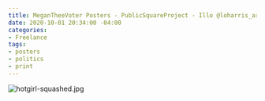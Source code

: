 ```yaml
---
title: MeganTheeVoter Posters - PublicSquareProject - Illo @loharris_art
date: 2020-10-01 20:34:00 -04:00
categories:
- Freelance
tags:
- posters
- politics
- print
---
```


![hotgirl-squashed.jpg](/uploads/hotgirl-squashed.jpg)
